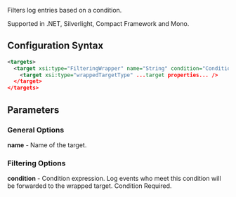 Filters log entries based on a condition. 

Supported in .NET, Silverlight, Compact Framework and Mono.

## Configuration Syntax
```xml
<targets>
  <target xsi:type="FilteringWrapper" name="String" condition="Condition">
    <target xsi:type="wrappedTargetType" ...target properties... />
  </target>
</targets>
```

## Parameters
### General Options
**name** - Name of the target.

### Filtering Options
**condition** - Condition expression. Log events who meet this condition will be forwarded to the wrapped target. Condition Required.